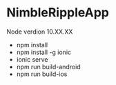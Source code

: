 # NimbleRippleApp
Node verdion 10.XX.XX

- npm install
- npm install -g ionic
- ionic serve
- npm run build-android
- npm run build-ios



